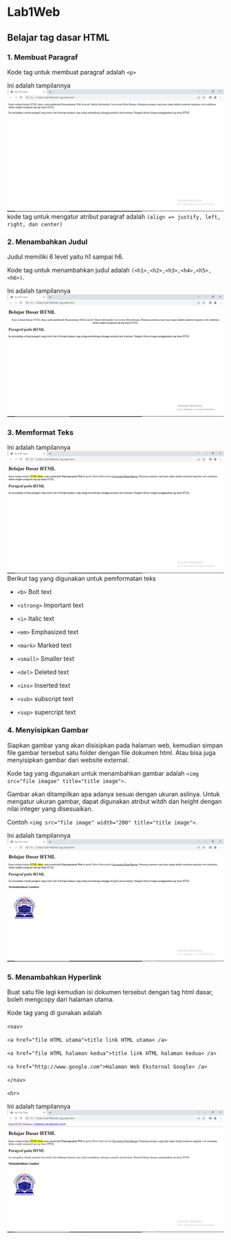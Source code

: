 # Lab1Web
## Belajar tag dasar HTML

### 1. Membuat Paragraf
Kode tag untuk membuat paragraf adalah `<p>`<p>
Ini adalah tampilannya
![image1](/screenshot/ss1.png)
kode tag untuk mengatur atribut paragraf adalah `(align => justify, left, right, dan center)`

### 2. Menambahkan Judul
Judul memiliki 6 level yaitu h1 sampai h6.<p>
Kode tag untuk menambahkan judul adalah `(<h1>,<h2>,<h3>,<h4>,<h5>,<h6>)`.<p>
Ini adalah tampilannya
![image2](/screenshot/ss2.png)

### 3. Memformat Teks
Ini adalah tampilannya
![image3](/screenshot/ss3.png)
Berikut tag yang digunakan untuk pemformatan teks <p>
-  `<b>`  Bolt text <p>
- `<strong>` Important text <p>
- `<i>` Italic text <p>
- `<em>` Emphasized text <p>
- `<mark>` Marked text <p>
- `<small>` Smaller text <p>
- `<del>` Deleted text <p>
- `<ins>` Inserted text <p>
- `<sub>` subscript text <p>
- `<sup>` supercript text <p>

### 4. Menyisipkan Gambar
Siapkan gambar yang akan disisipkan pada halaman web, kemudian simpan file gambar tersebut satu folder dengan file dokumen html. Atau bisa juga menyisipkan gambar dari website external.<p>
Kode tag yang digunakan untuk menambahkan gambar adalah `<img src="file imagae" title="title image">`.<p>
Gambar akan ditampilkan apa adanya sesuai dengan ukuran aslinya. Untuk mengatur ukuran gambar, dapat digunakan atribut witdh dan height dengan nilai integer yang disesuaikan.<p>
Contoh `<img src="file image" width="200" title="title image">`.<p>
Ini adalah tampilannya
![image](/screenshot/ss4.png)

### 5. Menambahkan Hyperlink
Buat satu file lagi kemudian isi dokumen tersebut dengan tag
html dasar, boleh mengcopy dari halaman utama.<p>
Kode tag yang di gunakan adalah<p>
`<nav>` <p>
`<a href="file HTML utama">title link HTML utama< /a>` <p>
`<a href="file HTML halaman kedua">title link HTML halaman kedua< /a>` <p>
`<a href="http://www.google.com">Halaman Web Eksternal Google< /a>` <p>
`</nav>` <p>
`<hr>` <p>
Ini adalah tampilannya
![image](/screenshot/ss5.png)

